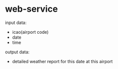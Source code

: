 # web-service

input data:
- icao(airport code)
- date
- time

output data:
- detailed weather report for this date at this airport 
